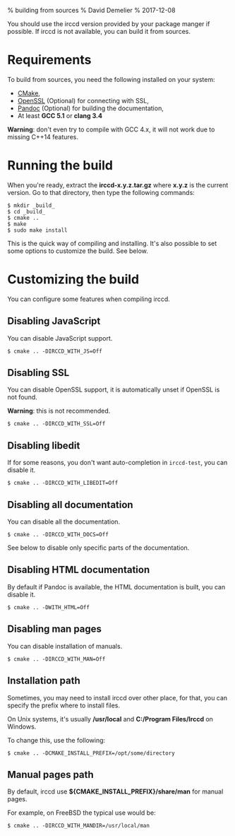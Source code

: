 % building from sources
% David Demelier
% 2017-12-08

You should use the irccd version provided by your package manger if possible. If
irccd is not available, you can build it from sources.

# Requirements

To build from sources, you need the following installed on your system:

  - [CMake](http://www.cmake.org),
  - [OpenSSL](https://www.openssl.org) (Optional) for connecting with SSL,
  - [Pandoc](http://pandoc.org) (Optional) for building the documentation,
  - At least **GCC 5.1** or **clang 3.4**

**Warning**: don't even try to compile with GCC 4.x, it will not work due to
             missing C++14 features.

# Running the build

When you're ready, extract the **irccd-x.y.z.tar.gz** where **x.y.z** is the
current version. Go to that directory, then type the following commands:

    $ mkdir _build_
    $ cd _build_
    $ cmake ..
    $ make
    $ sudo make install

This is the quick way of compiling and installing. It's also possible to set
some options to customize the build. See below.

# Customizing the build

You can configure some features when compiling irccd.

## Disabling JavaScript

You can disable JavaScript support.

    $ cmake .. -DIRCCD_WITH_JS=Off

## Disabling SSL

You can disable OpenSSL support, it is automatically unset if OpenSSL is not
found.

**Warning**: this is not recommended.

    $ cmake .. -DIRCCD_WITH_SSL=Off

## Disabling libedit

If for some reasons, you don't want auto-completion in `irccd-test`, you can
disable it.

    $ cmake .. -DIRCCD_WITH_LIBEDIT=Off

## Disabling all documentation

You can disable all the documentation.

    $ cmake .. -DIRCCD_WITH_DOCS=Off

See below to disable only specific parts of the documentation.

## Disabling HTML documentation

By default if Pandoc is available, the HTML documentation is built, you can
disable it.

    $ cmake .. -DWITH_HTML=Off

## Disabling man pages

You can disable installation of manuals.

    $ cmake .. -DIRCCD_WITH_MAN=Off

## Installation path

Sometimes, you may need to install irccd over other place, for that, you can
specify the prefix where to install files.

On Unix systems, it's usually **/usr/local** and **C:/Program Files/Irccd** on
Windows.

To change this, use the following:

    $ cmake .. -DCMAKE_INSTALL_PREFIX=/opt/some/directory

## Manual pages path

By default, irccd use **${CMAKE_INSTALL_PREFIX}/share/man** for manual pages.

For example, on FreeBSD the typical use would be:

    $ cmake .. -DIRCCD_WITH_MANDIR=/usr/local/man
